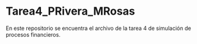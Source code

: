# Tarea4_PRivera_MRosas
En este repositorio se encuentra el archivo de la tarea 4 de simulación de procesos financieros.
